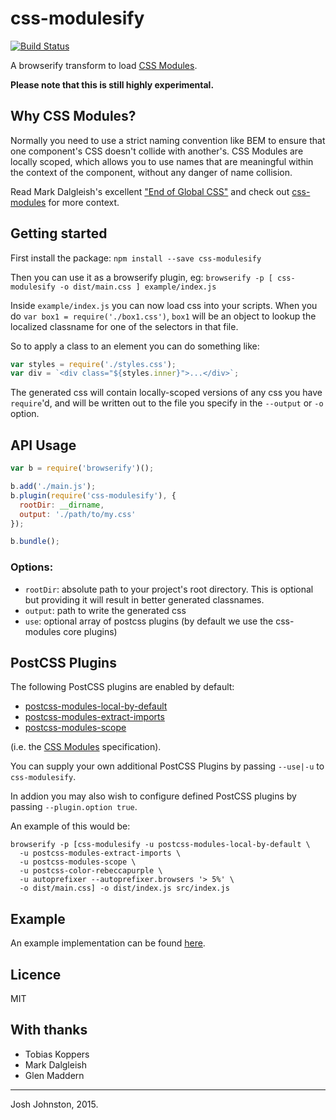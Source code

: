 # css-modulesify

[![Build Status](https://travis-ci.org/css-modules/css-modulesify.svg?branch=master)](https://travis-ci.org/css-modules/css-modulesify)

A browserify transform to load [CSS Modules].

[CSS Modules]: https://github.com/css-modules/css-modules

**Please note that this is still highly experimental.**

## Why CSS Modules?

Normally you need to use a strict naming convention like BEM to ensure that one component's CSS doesn't collide with another's. CSS Modules are locally scoped, which allows you to use names that are meaningful within the context of the component, without any danger of name collision.

Read Mark Dalgleish's excellent ["End of Global CSS"](https://medium.com/seek-ui-engineering/the-end-of-global-css-90d2a4a06284) and check out [css-modules](https://github.com/css-modules/css-modules) for more context.

## Getting started

First install the package: `npm install --save css-modulesify`

Then you can use it as a browserify plugin, eg: `browserify -p [ css-modulesify -o dist/main.css ] example/index.js`

Inside `example/index.js` you can now load css into your scripts.  When you do `var box1 = require('./box1.css')`, `box1` will be an object to lookup the localized classname for one of the selectors in that file.

So to apply a class to an element you can do something like:

```js
var styles = require('./styles.css');
var div = `<div class="${styles.inner}">...</div>`;
```

The generated css will contain locally-scoped versions of any css you have `require`'d, and will be written out to the file you specify in the `--output` or `-o` option.

## API Usage

```js
var b = require('browserify')();

b.add('./main.js');
b.plugin(require('css-modulesify'), {
  rootDir: __dirname,
  output: './path/to/my.css'
});

b.bundle();
```

### Options:

- `rootDir`: absolute path to your project's root directory. This is optional but providing it will result in better generated classnames.
- `output`: path to write the generated css
- `use`: optional array of postcss plugins (by default we use the css-modules core plugins)

## PostCSS Plugins

The following PostCSS plugins are enabled by default:

  * [postcss-modules-local-by-default]
  * [postcss-modules-extract-imports]
  * [postcss-modules-scope]

(i.e. the [CSS Modules] specification).

You can supply your own additional PostCSS Plugins by passing `--use|-u` to `css-modulesify`.

In addion you may also wish to configure defined PostCSS plugins by passing `--plugin.option true`.

An example of this would be:

```
browserify -p [css-modulesify -u postcss-modules-local-by-default \
  -u postcss-modules-extract-imports \
  -u postcss-modules-scope \
  -u postcss-color-rebeccapurple \
  -u autoprefixer --autoprefixer.browsers '> 5%' \
  -o dist/main.css] -o dist/index.js src/index.js
```

[postcss-modules-local-by-default]: https://github.com/css-modules/postcss-modules-local-by-default
[postcss-modules-extract-imports]: https://github.com/css-modules/postcss-modules-extract-imports
[postcss-modules-scope]: https://github.com/css-modules/postcss-modules-scope

## Example

An example implementation can be found [here](https://github.com/css-modules/browserify-demo).

## Licence

MIT

## With thanks

 - Tobias Koppers
 - Mark Dalgleish
 - Glen Maddern

----
Josh Johnston, 2015.
